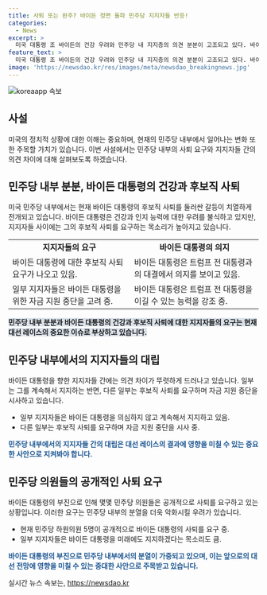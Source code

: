 ```yaml
---
title: 사퇴 또는 완주? 바이든 정면 돌파 민주당 지지자들 반응!
categories:
  - News
excerpt: >
  미국 대통령 조 바이든의 건강 우려와 민주당 내 지지층의 의견 분분이 고조되고 있다. 바이든 대통령은 자신의 대선 레이스 잔류 의지를 강조하며 거세진 후보직 사퇴 요구에 반발하고 있지만, 지지자들 사이에는 사퇴를 요구하는 의견이 강하게 나오고 있다. 건강 우려에도 불구하고 일부 지지자들은 바이든 대통령을 더 많은 기부와 함께 지지하고 있으며, 카멜라 해리스 부통령을 대선 후보로도 지지할 의사를 밝히고 있다. 하지만 이 같은 지지 목소리에 대한 반대 및 사퇴 요구도 증가하고 있어, 미국 대선과 민주당 내부의 상황이 더욱 복잡해지고 있는 상황이다.
feature_text: >
  미국 대통령 조 바이든의 건강 우려와 민주당 내 지지층의 의견 분분이 고조되고 있다. 바이든 대통령은 자신의 대선 레이스 잔류 의지를 강조하며 거세진 후보직 사퇴 요구에 반발하고 있지만, 지지자들 사이에는 사퇴를 요구하는 의견이 강하게 나오고 있다. 건강 우려에도 불구하고 일부 지지자들은 바이든 대통령을 더 많은 기부와 함께 지지하고 있으며, 카멜라 해리스 부통령을 대선 후보로도 지지할 의사를 밝히고 있다. 하지만 이 같은 지지 목소리에 대한 반대 및 사퇴 요구도 증가하고 있어, 미국 대선과 민주당 내부의 상황이 더욱 복잡해지고 있는 상황이다.
image: 'https://newsdao.kr/res/images/meta/newsdao_breakingnews.jpg'
---
```


<p><img src="https://newsdao.kr/res/images/meta/newsdao_breakingnews.jpg" alt="koreaapp 속보" /></p>

<h2 data-ke-size="size26">사설</h2>

<p data-ke-size="size16">미국의 정치적 상황에 대한 이해는 중요하며, 현재의 민주당 내부에서 일어나는 변화 또한 주목할 가치가 있습니다. 이번 사설에서는 민주당 내부의 사퇴 요구와 지지자들 간의 의견 차이에 대해 살펴보도록 하겠습니다.</p>

<h2 data-ke-size="size26">민주당 내부 분분, 바이든 대통령의 건강과 후보직 사퇴</h2>

<p data-ke-size="size16">미국 민주당 내부에서는 현재 바이든 대통령의 후보직 사퇴를 둘러싼 갈등이 치열하게 전개되고 있습니다. 바이든 대통령은 건강과 인지 능력에 대한 우려를 불식하고 있지만, 지지자들 사이에는 그의 후보직 사퇴를 요구하는 목소리가 높아지고 있습니다.</p>

<table>
    <tr>
        <td style="text-align: center; height: 17px;"><b>지지자들의 요구</b></td>
        <td style="text-align: center; height: 17px;"><b>바이든 대통령의 의지</b></td>
    </tr>
    <tr>
        <td>바이든 대통령에 대한 후보직 사퇴 요구가 나오고 있음.</td>
        <td>바이든 대통령은 트럼프 전 대통령과의 대결에서 의지를 보이고 있음.</td>
    </tr>
    <tr>
        <td>일부 지지자들은 바이든 대통령을 위한 자금 지원 중단을 고려 중.</td>
        <td>바이든 대통령은 트럼프 전 대통령을 이길 수 있는 능력을 강조 중.</td>
    </tr>
</table>

<p><b><span style="background-color: #21538527;">민주당 내부 분분과 바이든 대통령의 건강과 후보직 사퇴에 대한 지지자들의 요구는 현재 대선 레이스의 중요한 이슈로 부상하고 있습니다.</span></b></p>

<h2 data-ke-size="size26">민주당 내부에서의 지지자들의 대립</h2>

<p data-ke-size="size16">바이든 대통령을 향한 지지자들 간에는 의견 차이가 뚜렷하게 드러나고 있습니다. 일부는 그를 계속해서 지지하는 반면, 다른 일부는 후보직 사퇴를 요구하며 자금 지원 중단을 시사하고 있습니다.</p>

<ul>
    <li>일부 지지자들은 바이든 대통령을 의심하지 않고 계속해서 지지하고 있음.</li>
    <li>다른 일부는 후보직 사퇴를 요구하며 자금 지원 중단을 시사 중.</li>
</ul>

<p><b><span style="color: #1a5490;">민주당 내부에서의 지지자들 간의 대립은 대선 레이스의 결과에 영향을 미칠 수 있는 중요한 사안으로 지켜봐야 합니다.</span></b></p>

<h2 data-ke-size="size26">민주당 의원들의 공개적인 사퇴 요구</h2>

<p data-ke-size="size16">바이든 대통령의 부진으로 인해 몇몇 민주당 의원들은 공개적으로 사퇴를 요구하고 있는 상황입니다. 이러한 요구는 민주당 내부의 분열을 더욱 악화시킬 우려가 있습니다.</p>

<ul>
    <li>현재 민주당 하원의원 5명이 공개적으로 바이든 대통령의 사퇴를 요구 중.</li>
    <li>일부 지지자들은 바이든 대통령을 미래에도 지지하겠다는 목소리도 큼.</li>
</ul>

<p><b><span style="color: #1a5490;">바이든 대통령의 부진으로 민주당 내부에서의 분열이 가중되고 있으며, 이는 앞으로의 대선 전망에 영향을 미칠 수 있는 중대한 사안으로 주목받고 있습니다.</span></b></p>
실시간 뉴스 속보는, <a href="https://newsdao.kr" rel="dofollow">https://newsdao.kr</a>


